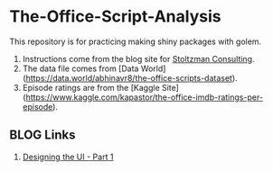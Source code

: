# The-Office-Script-Analysis

This repository is for practicing making shiny packages with golem.  

1. Instructions come from the blog site for [Stoltzman Consulting](https://www.stoltzmanconsulting.com/blog).  
1. The data file comes from [Data World] (https://data.world/abhinavr8/the-office-scripts-dataset).
1. Episode ratings are from the [Kaggle Site] (https://www.kaggle.com/kapastor/the-office-imdb-ratings-per-episode).  

## BLOG Links

1. [Designing the UI - Part 1](https://www.stoltzmanconsulting.com/blog/2021/01/06/r-shiny-golem-development-to-production-part-1)


